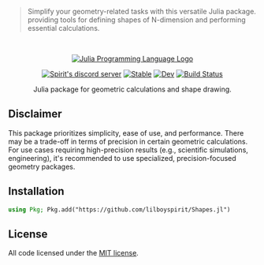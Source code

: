 <!-- Markdown link & img dfn's -->
[license]: LICENSE

> Simplify your geometry-related tasks with this versatile Julia package. providing tools for defining shapes of N-dimension and performing essential calculations.

<div align="center">
  <br />
  <p>
    <a target="_blank" href="https://julialang.org/"><img src="https://upload.wikimedia.org/wikipedia/commons/thumb/1/1f/Julia_Programming_Language_Logo.svg/320px-Julia_Programming_Language_Logo.svg.png" alt="Julia Programming Language Logo" /></a>
  </p>
  <p>
    <a target="_blank" href="https://discord.gg/Dn9rFtqZDg"><img src="https://img.shields.io/discord/1193258341854625882?color=000000&logo=discord&logoColor=white" alt="Spirit's discord server" /></a>
    <a target="_blank" href="https://lilboyspirit.github.io/Shapes.jl/stable"><img src="https://img.shields.io/badge/docs-stable-blue.svg" alt="Stable" /></a>
    <a target="_blank" href="https://lilboyspirit.github.io/Shapes.jl/dev/"><img src="https://img.shields.io/badge/docs-dev-blue.svg" alt="Dev" /></a>
    <a href="https://github.com/lilboyspirit/Shapes.jl/actions/workflows/CI.yml?query=branch%3Amain"><img src="https://github.com/lilboyspirit/Shapes.jl/actions/workflows/CI.yml/badge.svg?branch=main" alt="Build Status" /></a>
  </p>
  Julia package for geometric calculations and shape drawing.
</div>

## Disclaimer
This package prioritizes simplicity, ease of use, and performance. There may be a trade-off in terms of precision in certain geometric calculations. For use cases requiring high-precision results (e.g., scientific simulations, engineering), it's recommended to use specialized, precision-focused geometry packages.


## Installation

```julia
using Pkg; Pkg.add("https://github.com/lilboyspirit/Shapes.jl")
```

## License

All code licensed under the [MIT license][license].
